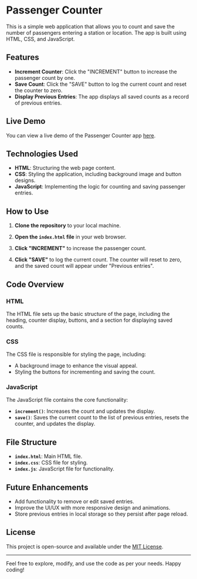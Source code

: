 # Passenger Counter

This is a simple web application that allows you to count and save the number of passengers entering a station or location. The app is built using HTML, CSS, and JavaScript.

## Features

- **Increment Counter**: Click the "INCREMENT" button to increase the passenger count by one.
- **Save Count**: Click the "SAVE" button to log the current count and reset the counter to zero.
- **Display Previous Entries**: The app displays all saved counts as a record of previous entries.

## Live Demo

You can view a live demo of the Passenger Counter app [here](https://passenger-counter.dhiashalabi.info/).

## Technologies Used

- **HTML**: Structuring the web page content.
- **CSS**: Styling the application, including background image and button designs.
- **JavaScript**: Implementing the logic for counting and saving passenger entries.

## How to Use

1. **Clone the repository** to your local machine.

2. **Open the `index.html` file** in your web browser.

3. **Click "INCREMENT"** to increase the passenger count.

4. **Click "SAVE"** to log the current count. The counter will reset to zero, and the saved count will appear under "Previous entries".

## Code Overview

### HTML

The HTML file sets up the basic structure of the page, including the heading, counter display, buttons, and a section for displaying saved counts.

### CSS

The CSS file is responsible for styling the page, including:

- A background image to enhance the visual appeal.
- Styling the buttons for incrementing and saving the count.

### JavaScript

The JavaScript file contains the core functionality:

- **`increment()`**: Increases the count and updates the display.
- **`save()`**: Saves the current count to the list of previous entries, resets the counter, and updates the display.

## File Structure

- **`index.html`**: Main HTML file.
- **`index.css`**: CSS file for styling.
- **`index.js`**: JavaScript file for functionality.

## Future Enhancements

- Add functionality to remove or edit saved entries.
- Improve the UI/UX with more responsive design and animations.
- Store previous entries in local storage so they persist after page reload.

## License

This project is open-source and available under the [MIT License](LICENSE).

---

Feel free to explore, modify, and use the code as per your needs. Happy coding!
